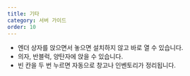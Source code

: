 ```yaml
---
title: 기타
category: 서버 가이드
order: 10
---
```


* 엔더 상자를 앉으면서 놓으면 설치하지 않고 바로 열 수 있습니다.
* 의자, 반블럭, 양탄자에 앉을 수 있습니다.
* 빈 칸을 두 번 누르면 자동으로 창고나 인벤토리가 정리됩니다.